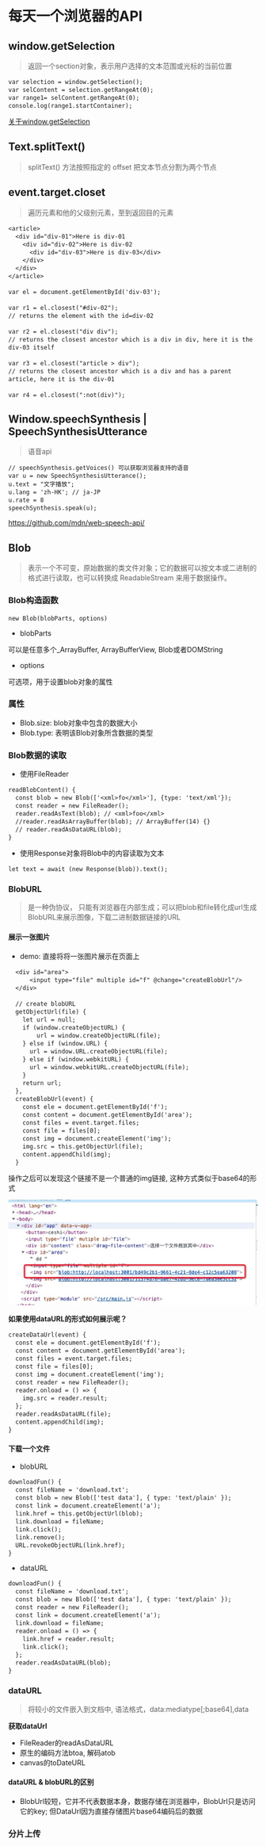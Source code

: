 # 每天一个浏览器的API

## window.getSelection

> 返回一个section对象，表示用户选择的文本范围或光标的当前位置

```
var selection = window.getSelection();
var selContent = selection.getRangeAt(0);
var range1= selContent.getRangeAt(0);
console.log(range1.startContainer);
```

[关于window.getSelection](https://blog.csdn.net/weixin_42420703/article/details/84892528)

## Text.splitText()

> splitText() 方法按照指定的 offset 把文本节点分割为两个节点


## event.target.closet

> 遍历元素和他的父级别元素，至到返回目的元素

```
<article>
  <div id="div-01">Here is div-01
    <div id="div-02">Here is div-02
      <div id="div-03">Here is div-03</div>
    </div>
  </div>
</article>

var el = document.getElementById('div-03');

var r1 = el.closest("#div-02");
// returns the element with the id=div-02

var r2 = el.closest("div div");
// returns the closest ancestor which is a div in div, here it is the div-03 itself

var r3 = el.closest("article > div");
// returns the closest ancestor which is a div and has a parent article, here it is the div-01

var r4 = el.closest(":not(div)");
```

## Window.speechSynthesis | SpeechSynthesisUtterance

> 语音api

```
// speechSynthesis.getVoices() 可以获取浏览器支持的语音
var u = new SpeechSynthesisUtterance();
u.text = "文字播放";
u.lang = 'zh-HK'; // ja-JP 
u.rate = 8
speechSynthesis.speak(u);
```
https://github.com/mdn/web-speech-api/


## Blob

> 表示一个不可变，原始数据的类文件对象；它的数据可以按文本或二进制的格式进行读取，也可以转换成 ReadableStream 来用于数据操作。 
### Blob构造函数 

```
new Blob(blobParts, options)
```

- blobParts

可以是任意多个_ArrayBuffer, ArrayBufferView, Blob或者DOMString

- options

可选项，用于设置blob对象的属性

### 属性

- Blob.size: blob对象中包含的数据大小
- Blob.type: 表明该Blob对象所含数据的类型

### Blob数据的读取

- 使用FileReader

```
readBlobContent() {
  const blob = new Blob(['<xml>fo</xml>'], {type: 'text/xml'});
  const reader = new FileReader();
  reader.readAsText(blob); // <xml>foo</xml>
  //reader.readAsArrayBuffer(blob); // ArrayBuffer(14) {}
  // reader.readAsDataURL(blob);
}
```

- 使用Response对象将Blob中的内容读取为文本

```
let text = await (new Response(blob)).text();
```

### BlobURL

> 是一种伪协议， 只能有浏览器在内部生成；可以把blob和file转化成url生成BlobURL来展示图像，下载二进制数据链接的URL

#### 展示一张图片

 - demo: 直接将将一张图片展示在页面上

```
  <div id="area">
      <input type="file" multiple id="f" @change="createBlobUrl"/>
  </div>

  // create blobURL
  getObjectUrl(file) {
    let url = null;
    if (window.createObjectURL) {
        url = window.createObjectURL(file);
    } else if (window.URL) {
      url = window.URL.createObjectURL(file);
    } else if (window.webkitURL) {
      url = window.webkitURL.createObjectURL(file);
    }
    return url;
  },
  createBlobUrl(event) {
    const ele = document.getElementById('f');
    const content = document.getElementById('area');
    const files = event.target.files;
    const file = files[0];
    const img = document.createElement('img');
    img.src = this.getObjectUrl(file);
    content.appendChild(img);
  }
```

操作之后可以发现这个链接不是一个普通的img链接, 这种方式类似于base64的形式

![avatar](../assets/blob_url.png)

**如果使用dataURL的形式如何展示呢？**

```
createDataUrl(event) {
  const ele = document.getElementById('f');
  const content = document.getElementById('area');
  const files = event.target.files;
  const file = files[0];
  const img = document.createElement('img');
  const reader = new FileReader();
  reader.onload = () => {
    img.src = reader.result;
  };
  reader.readAsDataURL(file);
  content.appendChild(img);
}
```
#### 下载一个文件

- blobURL
```
downloadFun() {
  const fileName = 'download.txt';
  const blob = new Blob(['test data'], { type: 'text/plain' });
  const link = document.createElement('a');
  link.href = this.getObjectUrl(blob);
  link.download = fileName;
  link.click();
  link.remove();
  URL.revokeObjectURL(link.href);
}
```
- dataURL

```
downloadFun() {
  const fileName = 'download.txt';
  const blob = new Blob(['test data'], { type: 'text/plain' });
  const reader = new FileReader();
  const link = document.createElement('a');
  link.download = fileName;
  reader.onload = () => {
    link.href = reader.result;
    link.click();
  };
  reader.readAsDataURL(blob);
}
```
### dataURL

> 将较小的文件嵌入到文档中, 语法格式，data:mediatype[;base64],data

**获取dataUrl**

  - FileReader的readAsDataURL
  - 原生的编码方法btoa, 解码atob
  - canvas的toDateURL

#### dataURL & blobURL的区别

- BlobUrl较短，它并不代表数据本身，数据存储在浏览器中，BlobUrl只是访问它的key; 但DataUrl因为直接存储图片base64编码后的数据

### 分片上传
